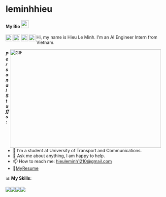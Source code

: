 # leminhhieu
#### My Bio  <img src="https://media.giphy.com/media/hvRJCLFzcasrR4ia7z/giphy.gif" width="25px">
<a href="https://discord.com/channels/769562184233254913/805095263680593952">
  <img align="left" alt="HieuLeMinh's Discord" width="22px" src="https://cdn.jsdelivr.net/npm/simple-icons@v3/icons/discord.svg" />
</a> <a href="https://www.facebook.com/leminhhieu8/">
  <img align="left" alt="HieuLeMinh's Facebook | Twitter" width="22px" src="https://cdn.jsdelivr.net/npm/simple-icons@v3/icons/facebook.svg" />
</a> <a href="https://www.linkedin.com/in/hieuleminh/">
  <img align="left" alt="HieuLeMinh's LinkdeIN" width="22px" src="https://cdn.jsdelivr.net/npm/simple-icons@v3/icons/linkedin.svg" />
</a> <a href="https://www.hackerrank.com/hieuleminh1210">
  <img align="left" alt="HieuLeMinh's Hackerrank" width="22px" src="https://cdn.jsdelivr.net/npm/simple-icons@v3/icons/hackerrank.svg" />
</a>

Hi, my name is Hieu Le Minh.
I'm an AI Engineer Intern from Vietnam.

  <img align="right" alt="GIF" src="https://raw.githubusercontent.com/abhisheknaiidu/abhisheknaiidu/master/code.gif" width="490" height="320" />

##### **Personal Stuffs:**

- 🌱 I’m a student at University of Transport and Communications.
- 💬 Ask me about anything, I am happy to help.
- 📫 How to reach me: hieuleminh1210@gmail.com
- 📝[MyResume](https://www.topcv.vn/xem-cv/VF1UAgEIA1NdAgNRVQEDAgAEBF9VAlRQVlRdAg1221)

📊 **My Skills:**

![](https://img.shields.io/badge/Language-C%2FC%2B%2B-red?style=flat&logo=<LOGO_NAME>&logoColor=white&color=ffff1a)![](https://img.shields.io/badge/Language-Python-informational?style=flat&logo=<LOGO_NAME>&logoColor=white&color=2bbc8a)![](https://img.shields.io/badge/Framework-Tensorflow-informational?style=flat&logo=<LOGO_NAME>&logoColor=white&color=ff8533)![](https://img.shields.io/badge/Framework-Pytorch-brightgreen?style=flat&logo=<LOGO_NAME>&logoColor=white&color=66a3ff)
